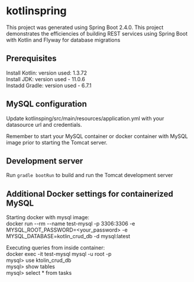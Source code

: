 # kotlinspring

This project was generated using Spring Boot 2.4.0.  This project demonstrates the efficiencies of building REST services using Spring Boot with Kotlin 
and Flyway for database migrations

## Prerequisites

Install Kotlin: version used: 1.3.72  
Install JDK: version used - 11.0.6  
Instadd Gradle: version used - 6.7.1

## MySQL configuration

Update kotlinsping/src/main/resources/application.yml with your datasource url and credentials.

Remember to start your MySQL container or docker container with MySQL image prior to starting the Tomcat server.

## Development server

Run `gradle bootRun` to build and run the Tomcat development server

## Additional Docker settings for containerized MySQL

Starting docker with mysql image:  
docker run --rm --name test-mysql -p 3306:3306 -e MYSQL_ROOT_PASSWORD=<your_password> -e MYSQL_DATABASE=kotlin_crud_db -d mysql:latest  

Executing queries from inside container:  
docker exec -it test-mysql mysql -u root -p  
mysql> use ktolin_crud_db  
mysql> show tables  
mysql> select * from tasks  
